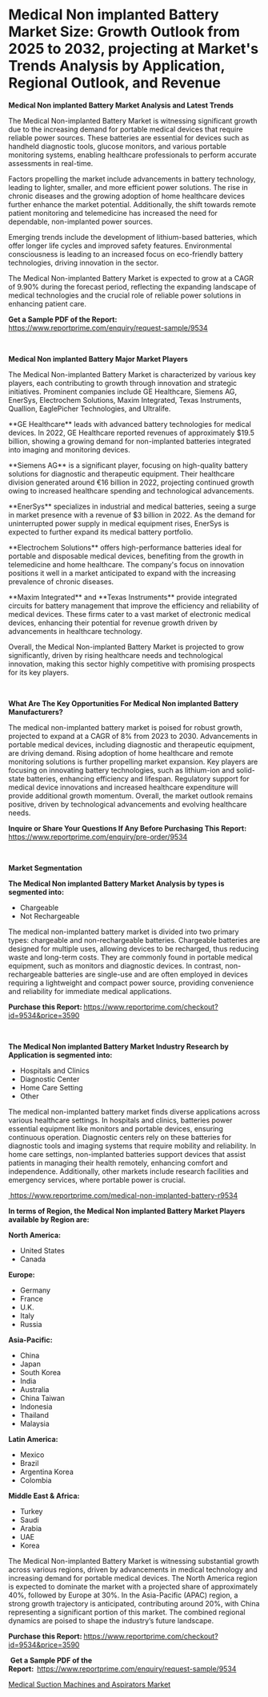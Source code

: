 <p><h1>Medical Non implanted Battery Market Size: Growth Outlook from 2025 to 2032, projecting at Market's Trends Analysis by Application, Regional Outlook, and Revenue</h1></p><p><strong>Medical Non implanted Battery Market Analysis and Latest Trends</strong></p>
<p><p>The Medical Non-implanted Battery Market is witnessing significant growth due to the increasing demand for portable medical devices that require reliable power sources. These batteries are essential for devices such as handheld diagnostic tools, glucose monitors, and various portable monitoring systems, enabling healthcare professionals to perform accurate assessments in real-time. </p><p>Factors propelling the market include advancements in battery technology, leading to lighter, smaller, and more efficient power solutions. The rise in chronic diseases and the growing adoption of home healthcare devices further enhance the market potential. Additionally, the shift towards remote patient monitoring and telemedicine has increased the need for dependable, non-implanted power sources.</p><p>Emerging trends include the development of lithium-based batteries, which offer longer life cycles and improved safety features. Environmental consciousness is leading to an increased focus on eco-friendly battery technologies, driving innovation in the sector. </p><p>The Medical Non-implanted Battery Market is expected to grow at a CAGR of 9.90% during the forecast period, reflecting the expanding landscape of medical technologies and the crucial role of reliable power solutions in enhancing patient care.</p></p>
<p><strong>Get a Sample PDF of the Report:&nbsp;</strong> <a href="https://www.reportprime.com/enquiry/request-sample/9534?utm_campaign=2004&utm_medium=2&utm_source=Github&utm_content=ia&utm_term=20032025&utm_id=medical-non-implanted-battery">https://www.reportprime.com/enquiry/request-sample/9534</a></p>
<p>&nbsp;</p>
<p><strong>Medical Non implanted Battery Major Market Players</strong></p>
<p><p>The Medical Non-implanted Battery Market is characterized by various key players, each contributing to growth through innovation and strategic initiatives. Prominent companies include GE Healthcare, Siemens AG, EnerSys, Electrochem Solutions, Maxim Integrated, Texas Instruments, Quallion, EaglePicher Technologies, and Ultralife.</p><p>**GE Healthcare** leads with advanced battery technologies for medical devices. In 2022, GE Healthcare reported revenues of approximately $19.5 billion, showing a growing demand for non-implanted batteries integrated into imaging and monitoring devices.</p><p>**Siemens AG** is a significant player, focusing on high-quality battery solutions for diagnostic and therapeutic equipment. Their healthcare division generated around €16 billion in 2022, projecting continued growth owing to increased healthcare spending and technological advancements.</p><p>**EnerSys** specializes in industrial and medical batteries, seeing a surge in market presence with a revenue of $3 billion in 2022. As the demand for uninterrupted power supply in medical equipment rises, EnerSys is expected to further expand its medical battery portfolio.</p><p>**Electrochem Solutions** offers high-performance batteries ideal for portable and disposable medical devices, benefiting from the growth in telemedicine and home healthcare. The company's focus on innovation positions it well in a market anticipated to expand with the increasing prevalence of chronic diseases.</p><p>**Maxim Integrated** and **Texas Instruments** provide integrated circuits for battery management that improve the efficiency and reliability of medical devices. These firms cater to a vast market of electronic medical devices, enhancing their potential for revenue growth driven by advancements in healthcare technology.</p><p>Overall, the Medical Non-implanted Battery Market is projected to grow significantly, driven by rising healthcare needs and technological innovation, making this sector highly competitive with promising prospects for its key players.</p></p>
<p>&nbsp;</p>
<p><strong>What Are The Key Opportunities For Medical Non implanted Battery Manufacturers?</strong></p>
<p><p>The medical non-implanted battery market is poised for robust growth, projected to expand at a CAGR of 8% from 2023 to 2030. Advancements in portable medical devices, including diagnostic and therapeutic equipment, are driving demand. Rising adoption of home healthcare and remote monitoring solutions is further propelling market expansion. Key players are focusing on innovating battery technologies, such as lithium-ion and solid-state batteries, enhancing efficiency and lifespan. Regulatory support for medical device innovations and increased healthcare expenditure will provide additional growth momentum. Overall, the market outlook remains positive, driven by technological advancements and evolving healthcare needs.</p></p>
<p><strong>Inquire or Share Your Questions If Any Before Purchasing This Report:</strong> <a href="https://www.reportprime.com/enquiry/pre-order/9534?utm_campaign=2004&utm_medium=2&utm_source=Github&utm_content=ia&utm_term=20032025&utm_id=medical-non-implanted-battery">https://www.reportprime.com/enquiry/pre-order/9534</a></p>
<p>&nbsp;</p>
<p><strong>Market Segmentation</strong></p>
<p><strong>The Medical Non implanted Battery Market Analysis by types is segmented into:</strong></p>
<p><ul><li>Chargeable</li><li>Not Rechargeable</li></ul></p>
<p><p>The medical non-implanted battery market is divided into two primary types: chargeable and non-rechargeable batteries. Chargeable batteries are designed for multiple uses, allowing devices to be recharged, thus reducing waste and long-term costs. They are commonly found in portable medical equipment, such as monitors and diagnostic devices. In contrast, non-rechargeable batteries are single-use and are often employed in devices requiring a lightweight and compact power source, providing convenience and reliability for immediate medical applications.</p></p>
<p><strong>Purchase this Report:&nbsp;</strong><a href="https://www.reportprime.com/checkout?id=9534&price=3590&utm_campaign=2004&utm_medium=2&utm_source=Github&utm_content=ia&utm_term=20032025&utm_id=medical-non-implanted-battery">https://www.reportprime.com/checkout?id=9534&price=3590</a></p>
<p>&nbsp;</p>
<p><strong>The Medical Non implanted Battery Market Industry Research by Application is segmented into:</strong></p>
<p><ul><li>Hospitals and Clinics</li><li>Diagnostic Center</li><li>Home Care Setting</li><li>Other</li></ul></p>
<p><p>The medical non-implanted battery market finds diverse applications across various healthcare settings. In hospitals and clinics, batteries power essential equipment like monitors and portable devices, ensuring continuous operation. Diagnostic centers rely on these batteries for diagnostic tools and imaging systems that require mobility and reliability. In home care settings, non-implanted batteries support devices that assist patients in managing their health remotely, enhancing comfort and independence. Additionally, other markets include research facilities and emergency services, where portable power is crucial.</p></p>
<p><a href="https://www.reportprime.com/medical-non-implanted-battery-r9534?utm_campaign=2004&utm_medium=2&utm_source=Github&utm_content=ia&utm_term=20032025&utm_id=medical-non-implanted-battery">&nbsp;https://www.reportprime.com/medical-non-implanted-battery-r9534</a></p>
<p><strong>In terms of Region, the Medical Non implanted Battery Market Players available by Region are:</strong></p>
<p>
    <p> <strong> North America: </strong>
        <ul>
            <li>United States</li>
            <li>Canada</li>
        </ul>
        </p> 
    <p> <strong> Europe: </strong>
        <ul>
            <li>Germany</li>
            <li>France</li>
            <li>U.K.</li>
            <li>Italy</li>
            <li>Russia</li>
        </ul>
        </p> 
    <p> <strong> Asia-Pacific: </strong>
        <ul>
            <li>China</li>
            <li>Japan</li>
            <li>South Korea</li>
            <li>India</li>
            <li>Australia</li>
            <li>China Taiwan</li>
            <li>Indonesia</li>
            <li>Thailand</li>
            <li>Malaysia</li>
        </ul>
        </p> 
    <p> <strong> Latin America: </strong>
        <ul>
            <li>Mexico</li>
            <li>Brazil</li>
            <li>Argentina Korea</li>
            <li>Colombia</li>
        </ul>
        </p> 
    <p> <strong> Middle East & Africa: </strong>
        <ul>
            <li>Turkey</li>
            <li>Saudi</li>
            <li>Arabia</li>
            <li>UAE</li>
            <li>Korea</li>
        </ul>
    </p>
    </p>
<p><p>The Medical Non-implanted Battery Market is witnessing substantial growth across various regions, driven by advancements in medical technology and increasing demand for portable medical devices. The North America region is expected to dominate the market with a projected share of approximately 40%, followed by Europe at 30%. In the Asia-Pacific (APAC) region, a strong growth trajectory is anticipated, contributing around 20%, with China representing a significant portion of this market. The combined regional dynamics are poised to shape the industry’s future landscape.</p></p>
<p><strong>Purchase this Report: </strong><a href="https://www.reportprime.com/checkout?id=9534&price=3590&utm_campaign=2004&utm_medium=2&utm_source=Github&utm_content=ia&utm_term=20032025&utm_id=medical-non-implanted-battery">https://www.reportprime.com/checkout?id=9534&price=3590</a></p>
<p>&nbsp;<strong>Get a Sample PDF of the Report:&nbsp;&nbsp;</strong><a href="https://www.reportprime.com/enquiry/request-sample/9534?utm_campaign=2004&utm_medium=2&utm_source=Github&utm_content=ia&utm_term=20032025&utm_id=medical-non-implanted-battery">https://www.reportprime.com/enquiry/request-sample/9534</a></p>
<p><strong></strong></p>
<p><p><a href="https://github.com/globismark/Market-Research-Report-List-6/blob/main/medical-suction-machines-and-aspirators-market.md?utm_campaign=2004&utm_medium=2&utm_source=Github&utm_content=ia&utm_term=20032025&utm_id=medical-non-implanted-battery">Medical Suction Machines and Aspirators Market</a></p></p>